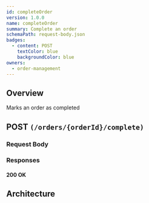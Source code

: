 ```yaml
---
id: completeOrder
version: 1.0.0
name: completeOrder
summary: Complete an order
schemaPath: request-body.json
badges:
  - content: POST
    textColor: blue
    backgroundColor: blue
owners:
  - order-management
---
```

## Overview
Marks an order as completed




## POST `(/orders/{orderId}/complete)`




### Request Body
<SchemaViewer file="request-body.json" maxHeight="500" id="request-body" />


### Responses

#### <span className="text-green-500">200 OK</span>
<SchemaViewer file="response-200.json" maxHeight="500" id="response-200" />



## Architecture

<NodeGraph />
